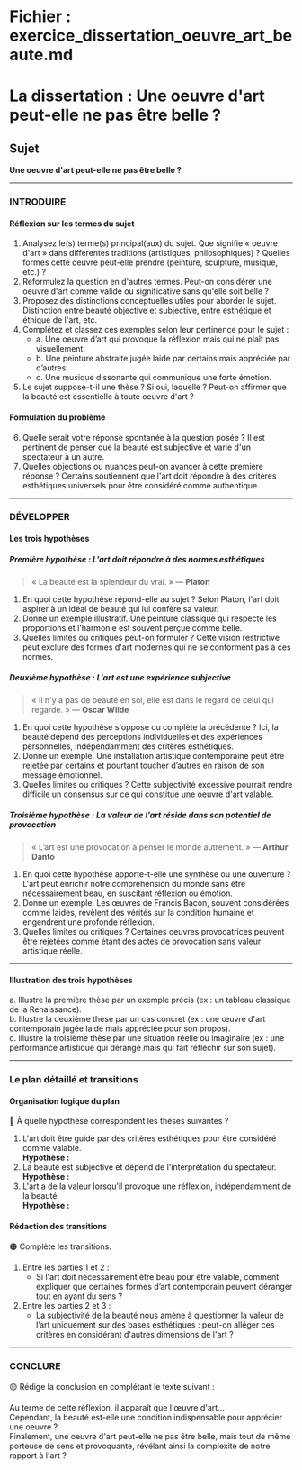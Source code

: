 # Fichier : exercice_dissertation_oeuvre_art_beaute.md

# La dissertation : Une oeuvre d'art peut-elle ne pas être belle ?

## Sujet
**Une oeuvre d'art peut-elle ne pas être belle ?**

---

### INTRODUIRE

#### Réflexion sur les termes du sujet

1. Analysez le(s) terme(s) principal(aux) du sujet. Que signifie « oeuvre d'art » dans différentes traditions (artistiques, philosophiques) ? Quelles formes cette oeuvre peut-elle prendre (peinture, sculpture, musique, etc.) ?
2. Reformulez la question en d'autres termes. Peut-on considérer une oeuvre d'art comme valide ou significative sans qu'elle soit belle ?
3. Proposez des distinctions conceptuelles utiles pour aborder le sujet. Distinction entre beauté objective et subjective, entre esthétique et éthique de l'art, etc.
4. Complétez et classez ces exemples selon leur pertinence pour le sujet :
   - a. Une oeuvre d’art qui provoque la réflexion mais qui ne plaît pas visuellement.
   - b. Une peinture abstraite jugée laide par certains mais appréciée par d’autres.
   - c. Une musique dissonante qui communique une forte émotion.
5. Le sujet suppose-t-il une thèse ? Si oui, laquelle ? Peut-on affirmer que la beauté est essentielle à toute oeuvre d'art ?

#### Formulation du problème

6. Quelle serait votre réponse spontanée à la question posée ? Il est pertinent de penser que la beauté est subjective et varie d'un spectateur à un autre.
7. Quelles objections ou nuances peut-on avancer à cette première réponse ? Certains soutiennent que l'art doit répondre à des critères esthétiques universels pour être considéré comme authentique.

---

### DÉVELOPPER

#### Les trois hypothèses

##### Première hypothèse : L'art doit répondre à des normes esthétiques 

> « La beauté est la splendeur du vrai. » — **Platon**

1. En quoi cette hypothèse répond-elle au sujet ? Selon Platon, l'art doit aspirer à un idéal de beauté qui lui confère sa valeur.
2. Donne un exemple illustratif. Une peinture classique qui respecte les proportions et l'harmonie est souvent perçue comme belle.
3. Quelles limites ou critiques peut-on formuler ? Cette vision restrictive peut exclure des formes d'art modernes qui ne se conforment pas à ces normes.

##### Deuxième hypothèse : L'art est une expérience subjective 

> « Il n'y a pas de beauté en soi, elle est dans le regard de celui qui regarde. » — **Oscar Wilde**

1. En quoi cette hypothèse s'oppose ou complète la précédente ? Ici, la beauté dépend des perceptions individuelles et des expériences personnelles, indépendamment des critères esthétiques.
2. Donne un exemple. Une installation artistique contemporaine peut être rejetée par certains et pourtant toucher d’autres en raison de son message émotionnel.
3. Quelles limites ou critiques ? Cette subjectivité excessive pourrait rendre difficile un consensus sur ce qui constitue une oeuvre d'art valable.

##### Troisième hypothèse : La valeur de l'art réside dans son potentiel de provocation 

> « L’art est une provocation à penser le monde autrement. » — **Arthur Danto**

1. En quoi cette hypothèse apporte-t-elle une synthèse ou une ouverture ? L'art peut enrichir notre compréhension du monde sans être nécessairement beau, en suscitant réflexion ou émotion.
2. Donne un exemple. Les œuvres de Francis Bacon, souvent considérées comme laides, révèlent des vérités sur la condition humaine et engendrent une profonde réflexion.
3. Quelles limites ou critiques ? Certaines oeuvres provocatrices peuvent être rejetées comme étant des actes de provocation sans valeur artistique réelle.

---

#### Illustration des trois hypothèses

a. Illustre la première thèse par un exemple précis (ex : un tableau classique de la Renaissance).  
b. Illustre la deuxième thèse par un cas concret (ex : une œuvre d'art contemporain jugée laide mais appréciée pour son propos).  
c. Illustre la troisième thèse par une situation réelle ou imaginaire (ex : une performance artistique qui dérange mais qui fait réfléchir sur son sujet).

---

### Le plan détaillé et transitions

#### Organisation logique du plan

🔴 À quelle hypothèse correspondent les thèses suivantes ?

1. L'art doit être guidé par des critères esthétiques pour être considéré comme valable.  
   **Hypothèse :**
2. La beauté est subjective et dépend de l'interprétation du spectateur.  
   **Hypothèse :**
3. L'art a de la valeur lorsqu'il provoque une réflexion, indépendamment de la beauté.  
   **Hypothèse :**

#### Rédaction des transitions

🟠 Complète les transitions.

1. Entre les parties 1 et 2 :  
   - Si l'art doit nécessairement être beau pour être valable, comment expliquer que certaines formes d’art contemporain peuvent déranger tout en ayant du sens ?
2. Entre les parties 2 et 3 :  
   - La subjectivité de la beauté nous amène à questionner la valeur de l’art uniquement sur des bases esthétiques : peut-on alléger ces critères en considérant d'autres dimensions de l'art ?

---

### CONCLURE

🟡 Rédige la conclusion en complétant le texte suivant :

Au terme de cette réflexion, il apparaît que l'œuvre d'art…  
Cependant, la beauté est-elle une condition indispensable pour apprécier une oeuvre ?  
Finalement, une oeuvre d'art peut-elle ne pas être belle, mais tout de même porteuse de sens et provoquante, révélant ainsi la complexité de notre rapport à l'art ?
